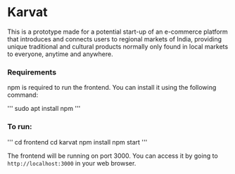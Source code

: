# Karvat

This is a prototype made for a potential start-up of an e-commerce platform that introduces and connects users to regional markets of India, providing unique traditional and cultural products normally only found in local markets to everyone, anytime and anywhere.

### Requirements

npm is required to run the frontend. You can install it using the following command:

'''
sudo apt install npm
'''

### To run:

'''
cd frontend
cd karvat
npm install
npm start
'''

The frontend will be running on port 3000. You can access it by going to `http://localhost:3000` in your web browser.